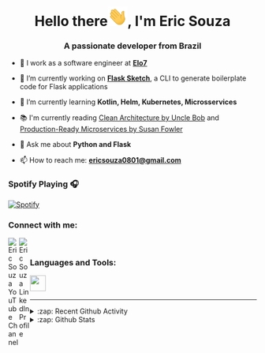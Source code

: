 <h1 align="center">Hello there<img src="https://raw.githubusercontent.com/ABSphreak/ABSphreak/master/gifs/Hi.gif" width="40px" />, I'm Eric Souza</h1>
<h3 align="center">A passionate developer from Brazil</h3>

- 🔭 I work as a software engineer at [**Elo7**](https://www.elo7.com)

- 🐍 I’m currently working on [**Flask Sketch**](https://github.com/ericsouza/flask-sketch), a CLI to generate boilerplate code for Flask applications 

- 🌱 I’m currently learning **Kotlin, Helm, Kubernetes, Microsservices**

- 📚 I'm currently reading [Clean Architecture by Uncle Bob](https://www.amazon.com/Robert-C-Martin/dp/0134494164/ref=sr_1_1?dchild=1&keywords=clean+architecture&qid=1598404061&sr=8-1) and [Production-Ready Microservices by Susan Fowler](https://www.amazon.com/Production-Ready-Microservices-Susan-Fowler/dp/1491965975)

- 💬 Ask me about **Python and Flask**

- 📫 How to reach me: **ericsouza0801@gmail.com**

### Spotify Playing 🎧
[![Spotify](https://spotify-playing.ericsouza.vercel.app/api/spotify)](https://open.spotify.com/user/ryseric)

### Connect with me:

[<img align="left" alt="Eric Souza YouTube Channel" width="22px" src="https://cdn.jsdelivr.net/npm/simple-icons@v3/icons/youtube.svg" />][youtube]
[<img align="left" alt="Eric Souza LinkedIn Profile" width="22px" src="https://cdn.jsdelivr.net/npm/simple-icons@v3/icons/linkedin.svg" />][linkedin]

<br />

### Languages and Tools:
<img height="32" width="32" src="https://cdn.jsdelivr.net/npm/simple-icons@v4/icons/java.svg" />

---
<details>
    <summary>:zap: Recent Github Activity</summary>

<!--START_SECTION:activity-->
1. 🗣 Commented on [#2110](https://github.com/flask-admin/flask-admin/issues/2110) in [flask-admin/flask-admin](https://github.com/flask-admin/flask-admin)
2. 🗣 Commented on [#1060](https://github.com/micronaut-projects/micronaut-data/issues/1060) in [micronaut-projects/micronaut-data](https://github.com/micronaut-projects/micronaut-data)
3. ❗️ Opened issue [#7](https://github.com/ovh/python-logging-gelf/issues/7) in [ovh/python-logging-gelf](https://github.com/ovh/python-logging-gelf)
4. ❗️ Opened issue [#132](https://github.com/severb/graypy/issues/132) in [severb/graypy](https://github.com/severb/graypy)
5. ❗️ Opened issue [#1836](https://github.com/marshmallow-code/marshmallow/issues/1836) in [marshmallow-code/marshmallow](https://github.com/marshmallow-code/marshmallow)
<!--END_SECTION:activity-->

</details>

<details>
  <summary>:zap: Github Stats</summary>

  <img align="left" alt="Eric's Github Stats" src="https://github-readme-stats.ericsouza.vercel.app/api?username=ericsouza&show_icons=true&hide_border=true" />

</details>


[youtube]: https://www.youtube.com/channel/UCivrXFPSHLYAvHu3-0vPX9Q
[linkedin]: https://linkedin.com/in/eric-cardoso-souza
